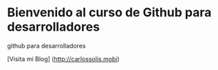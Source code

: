 # Bienvenido al curso de Github para desarrolladores
github para desarrolladores

[Visita mi Blog] (http://carlossolis.mobi)
